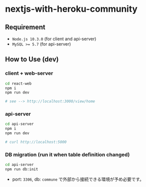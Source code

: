 # nextjs-with-heroku-community

## Requirement
* `Node.js 10.3.0` (for client and api-server)
* `MySQL >= 5.7` (for api-server)

## How to Use (dev)

### client + web-server
```sh
cd react-web
npm i
npm run dev

# see --> http://localhost:3000/view/home
```

### api-server
```sh
cd api-server
npm i
npm run dev

# curl http://localhost:5000
```

### DB migration (run it when table definition changed)
```sh
cd api-server
npm run db:init
```
* port: `3306`, db: `commune` で外部から接続できる環境が予め必要です。
